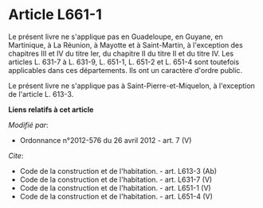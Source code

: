 # Article L661-1

Le présent livre ne s'applique pas en Guadeloupe, en Guyane, en Martinique, à La Réunion, à Mayotte et à Saint-Martin, à
l'exception des chapitres III et IV du titre Ier, du chapitre II du titre II et du titre IV. Les articles L. 631-7 à L.
631-9, L. 651-1, L. 651-2 et L. 651-4 sont toutefois applicables dans ces départements. Ils ont un caractère d'ordre public. 

Le présent livre ne s'applique pas à Saint-Pierre-et-Miquelon, à l'exception de l'article L. 613-3.

**Liens relatifs à cet article**

_Modifié par_:

  - Ordonnance n°2012-576 du 26 avril 2012 - art. 7 (V)

_Cite_:

  - Code de la construction et de l'habitation. - art. L613-3 (Ab)
  - Code de la construction et de l'habitation. - art. L631-7 (V)
  - Code de la construction et de l'habitation. - art. L651-1 (V)
  - Code de la construction et de l'habitation. - art. L651-4 (V)
